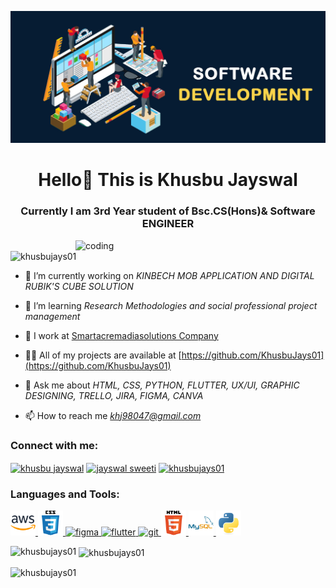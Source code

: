 ![logo](https://github.com/KhusbuJays01/KhusbuJays01/blob/main/software-development.png)

<h1 align="center"> Hello👋 This is Khusbu Jayswal</h1>
<h3 align="center">Currently I am 3rd Year student of Bsc.CS(Hons)& Software ENGINEER</h3>

<img align="right" alt="coding" width= "400" src="https://www.bing.com/th/id/OGC.e17bbb588463ef6f4314a0ac3590d49d?pid=1.7&rurl=https%3a%2f%2fmedia.giphy.com%2fmedia%2fQFAmltthDae8o%2fgiphy.gif&ehk=mQER26IyvOIu8gWqydVsY2km%2bxqOWi4Auz1w3HPfLOk%3d" >


<p align="left"> <img src="https://komarev.com/ghpvc/?username=khusbujays01&label=Profile%20views&color=0e75b6&style=flat" alt="khusbujays01" /> </p>

- 🔭 I’m currently working on *KINBECH MOB APPLICATION AND DIGITAL RUBIK'S CUBE SOLUTION*

- 🌱 I’m learning *Research Methodologies and social professional project management*

- 🔭 I work at [Smartacremadiasolutions Company](https://smartacremediasolutions.com/)

- 👨‍💻 All of my projects are available at [https://github.com/KhusbuJays01](https://github.com/KhusbuJays01)

- 💬 Ask me about *HTML, CSS, PYTHON, FLUTTER, UX/UI, GRAPHIC DESIGNING, TRELLO, JIRA, FIGMA, CANVA*

- 📫 How to reach me *khj98047@gmail.com*

<h3 align="left">Connect with me:</h3>
<p align="left">
<a href="https://www.linkin.com/in/khusbu-jayswal-821602280?utm_source=share&utm_campaign=share_via&utm_content=profile&utm_medium=android_app" target="blank"><img align="center" src="https://raw.githubusercontent.com/rahuldkjain/github-profile-readme-generator/master/src/images/icons/Social/linked-in-alt.svg" alt="khusbu jayswal" height="30" width="40" /></a>
<a href="https://fb.com/jayswal sweeti" target="blank"><img align="center" src="https://raw.githubusercontent.com/rahuldkjain/github-profile-readme-generator/master/src/images/icons/Social/facebook.svg" alt="jayswal sweeti" height="30" width="40" /></a>
<a href="https://instagram.com/khusbujays01" target="blank"><img align="center" src="https://raw.githubusercontent.com/rahuldkjain/github-profile-readme-generator/master/src/images/icons/Social/instagram.svg" alt="khusbujays01" height="30" width="40" /></a>
</p>

<h3 align="left">Languages and Tools:</h3>
<p align="left"> <a href="https://aws.amazon.com" target="_blank" rel="noreferrer"> <img src="https://raw.githubusercontent.com/devicons/devicon/master/icons/amazonwebservices/amazonwebservices-original-wordmark.svg" alt="aws" width="40" height="40"/> </a> <a href="https://www.w3schools.com/css/" target="_blank" rel="noreferrer"> <img src="https://raw.githubusercontent.com/devicons/devicon/master/icons/css3/css3-original-wordmark.svg" alt="css3" width="40" height="40"/> </a> <a href="https://www.figma.com/" target="_blank" rel="noreferrer"> <img src="https://www.vectorlogo.zone/logos/figma/figma-icon.svg" alt="figma" width="40" height="40"/> </a> <a href="https://flutter.dev" target="_blank" rel="noreferrer"> <img src="https://www.vectorlogo.zone/logos/flutterio/flutterio-icon.svg" alt="flutter" width="40" height="40"/> </a> <a href="https://git-scm.com/" target="_blank" rel="noreferrer"> <img src="https://www.vectorlogo.zone/logos/git-scm/git-scm-icon.svg" alt="git" width="40" height="40"/> </a> <a href="https://www.w3.org/html/" target="_blank" rel="noreferrer"> <img src="https://raw.githubusercontent.com/devicons/devicon/master/icons/html5/html5-original-wordmark.svg" alt="html5" width="40" height="40"/> </a> <a href="https://www.mysql.com/" target="_blank" rel="noreferrer"> <img src="https://raw.githubusercontent.com/devicons/devicon/master/icons/mysql/mysql-original-wordmark.svg" alt="mysql" width="40" height="40"/> </a> <a href="https://www.python.org" target="_blank" rel="noreferrer"> <img src="https://raw.githubusercontent.com/devicons/devicon/master/icons/python/python-original.svg" alt="python" width="40" height="40"/> </a> </p>

<p><img align="left" src="https://github-readme-stats.vercel.app/api/top-langs?username=khusbujays01&show_icons=true&locale=en&layout=compact" alt="khusbujays01" /></p>

<p>&nbsp;<img align="center" src="https://github-readme-stats.vercel.app/api?username=khusbujays01&show_icons=true&locale=en" alt="khusbujays01" /></p>

<p><img align="center" src="https://github-readme-streak-stats.herokuapp.com/?user=khusbujays01&" alt="khusbujays01" /></p>
